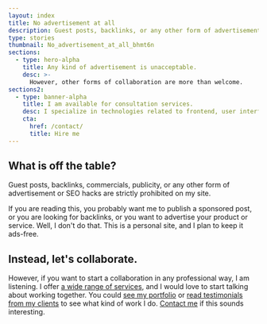 ```yaml
---
layout: index
title: No advertisement at all
description: Guest posts, backlinks, or any other form of advertisement is strictly prohibited on my site, but I am open to other forms of collaboration.
type: stories
thumbnail: No_advertisement_at_all_bhmt6n
sections:
  - type: hero-alpha
    title: Any kind of advertisement is unacceptable.
    desc: >-
      However, other forms of collaboration are more than welcome.
sections2:
  - type: banner-alpha
    title: I am available for consultation services.
    desc: I specialize in technologies related to frontend, user interface, and website development.
    cta:
      href: /contact/
      title: Hire me
---
```


## What is off the table?

Guest posts, backlinks, commercials, publicity, or any other form of advertisement or SEO hacks are strictly prohibited on my site.

If you are reading this, you probably want me to publish a sponsored post, or you are looking for backlinks, or you want to advertise your product or service. Well, I don't do that. This is a personal site, and I plan to keep it ads-free.

## Instead, let's collaborate.

However, if you want to start a collaboration in any professional way, I am listening. I offer [a wide range of services](/services/), and I would love to start talking about working together. You could [see my portfolio](/portfolio/) or [read testimonials from my clients](/testimonials) to see what kind of work I do. [Contact me](/contact/) if this sounds interesting.
